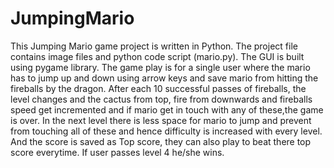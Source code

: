 # JumpingMario
This Jumping Mario game project is written in Python. 
The project file contains image files and python code script (mario.py). 
The GUI is built using pygame library. 
The game play is for a single user where the mario has to jump up and down using arrow keys and save mario from hitting the fireballs by the dragon.
After each 10 successful passes of fireballs, the level changes and the cactus from top, fire from downwards and fireballs speed get incremented and if mario get in touch with any of these,the game is over.
In the next level there is less space for mario to jump and prevent from touching all of these and hence difficulty is increased with every level.
And the score is saved as Top score, they can also play to beat there top score everytime.
If user passes level 4 he/she wins.
